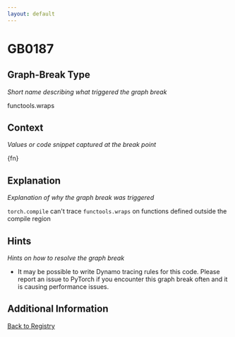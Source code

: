 ```yaml
---
layout: default
---
```

# GB0187

## Graph-Break Type
*Short name describing what triggered the graph break*

functools.wraps

## Context
*Values or code snippet captured at the break point*

{fn}

## Explanation
*Explanation of why the graph break was triggered*

`torch.compile` can't trace `functools.wraps` on functions defined outside the compile region

## Hints
*Hints on how to resolve the graph break*

- It may be possible to write Dynamo tracing rules for this code. Please report an issue to PyTorch if you encounter this graph break often and it is causing performance issues.


## Additional Information

<!-- ADDITIONAL INFORMATION START - Add custom information below this line -->

<!-- ADDITIONAL INFORMATION END -->

[Back to Registry](../index.html)
